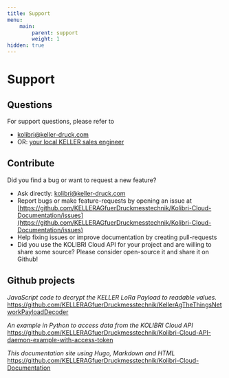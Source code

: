 ```yaml
---
title: Support
menu:
    main:
        parent: support
        weight: 1
hidden: true
---
```


# Support

## Questions

For support questions, please refer to

- <kolibri@keller-druck.com>
- OR: [your local KELLER sales engineer](http://www.keller-druck.ch/home_e/addr_e.asp)  

## Contribute

Did you find a bug or want to request a new feature?  

- Ask directly: <kolibri@keller-druck.com>  
- Report bugs or make feature-requests by opening an issue at [https://github.com/KELLERAGfuerDruckmesstechnik/Kolibri-Cloud-Documentation/issues](https://github.com/KELLERAGfuerDruckmesstechnik/Kolibri-Cloud-Documentation/issues)  
- Help fixing issues or improve documentation by creating pull-requests  
- Did you use the KOLIBRI Cloud API for your project and are willing to share some source? Please consider open-source it and share it on Github!  

## Github projects

*JavaScript code to decrypt the KELLER LoRa Payload to readable values.*
<https://github.com/KELLERAGfuerDruckmesstechnik/KellerAgTheThingsNetworkPayloadDecoder>

*An example in Python to access data from the KOLIBRI Cloud API*
<https://github.com/KELLERAGfuerDruckmesstechnik/Kolibri-Cloud-API-daemon-example-with-access-token>  

*This documentation site using Hugo, Markdown and HTML*
<https://github.com/KELLERAGfuerDruckmesstechnik/Kolibri-Cloud-Documentation>
